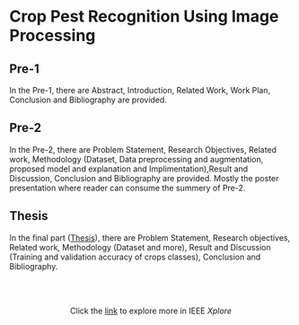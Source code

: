 # Crop Pest Recognition Using Image Processing

## Pre-1 <br>
In the Pre-1, there are Abstract, Introduction, Related Work, Work Plan, Conclusion and Bibliography are provided. <br>
## Pre-2 <br>
In the Pre-2, there are Problem Statement, Research Objectives, Related work, Methodology (Dataset, Data preprocessing and augmentation, proposed model and explanation and Implimentation),Result and Discussion, Conclusion and Bibliography are provided. Mostly the poster presentation where reader can consume the summery of Pre-2.<br> 
## Thesis <br>
In the final part (<a href="https://dspace.bracu.ac.bd/xmlui/handle/10361/25241?show=full">Thesis</a>), there are Problem Statement, Research objectives, Related work, Methodology (Dataset and more), Result and Discussion (Training and validation accuracy of crops classes), Conclusion and Bibliography.



<br>
<br>
<p align="center"> Click the <a href="https://ieeexplore.ieee.org/document/10940339">link</a> to explore more in IEEE <i>Xplore</i></p>
    



